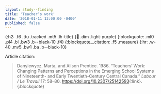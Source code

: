 ```yaml
---
layout: study--finding
title: 'Teacher’s work'
date: '2018-01-11 13:00:00 -0400'
published: false
---
```


{:h2: .f6 .ttu .tracked .mt5 .lh-title}
{:link: .dim .light-purple}
{:blockquote: .ml0 .pl4 .bl .bw3 .b--black-10 .f4}
{:blockquote__citation: .f5 .measure}
{:hr: .w-40 .mv5 .bw1 .ba .b--black-10}

Article citation:

> Danylewycz, Marta, and Alison Prentice. 1986. “Teachers’ Work: Changing Patterns and Perceptions in the Emerging School Systems of Nineteenth- and Early Twentieth-Century Central Canada.” *Labour / Le Travail* 17: 58–80. <https://doi.org/10.2307/25142593>{:link}.
{:blockquote}
